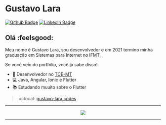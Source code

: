 # Gustavo Lara 
[![Github Badge](https://img.shields.io/badge/-Github-000?style=flat-square&logo=Github&logoColor=white&link=https://github.com/gustavo-silvalara)](https://github.com/gustavo-silvalara)
[![Linkedin Badge](https://img.shields.io/badge/-LinkedIn-blue?style=flat-square&logo=Linkedin&logoColor=white&link=https://www.linkedin.com/in/gustavo-lara-8a4a58185/)](https://www.linkedin.com/in/gustavo-lara-8a4a58185/)

## Olá :feelsgood: 
Meu nome é Gustavo Lara, sou desenvolvedor e em 2021 termino minha graduação em Sistemas para Internet no IFMT.

Se você veio do portfólio, você já sabe disso!

- :office: Desenvolvedor no [TCE-MT](https://www.tce.mt.gov.br/)
- :computer: Java, Angular, Ionic e Flutter
- :books: Estudando muuito sobre o Flutter

> :octocat: [gustavo-lara.codes](https://gustavo-lara.codes)

---

<div align="center">
  <meta http-equiv="Cache-Control" content="no-cache, no-store, must-revalidate">
  <img src="https://southamerica-east1-gcpjavamemes.cloudfunctions.net/gcpmemesdedev">
</div>

---
